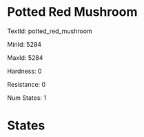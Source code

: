 # Potted Red Mushroom

TextId: potted_red_mushroom

MinId: 5284

MaxId: 5284

Hardness: 0

Resistance: 0


Num States: 1

# States
```

```
